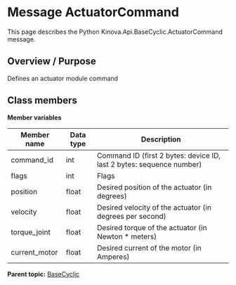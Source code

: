 # Message ActuatorCommand

This page describes the Python Kinova.Api.BaseCyclic.ActuatorCommand message.

## Overview / Purpose

Defines an actuator module command

## Class members

 **Member variables** 

|Member name|Data type|Description|
|-----------|---------|-----------|
|command\_id|int|Command ID \(first 2 bytes: device ID, last 2 bytes: sequence number\)|
|flags|int|Flags|
|position|float|Desired position of the actuator \(in degrees\)|
|velocity|float|Desired velocity of the actuator \(in degrees per second\)|
|torque\_joint|float|Desired torque of the actuator \(in Newton \* meters\)|
|current\_motor|float|Desired current of the motor \(in Amperes\)|

**Parent topic:** [BaseCyclic](../references/summary_BaseCyclic.md)

